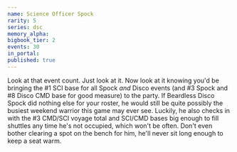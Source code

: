 ```yaml
---
name: Science Officer Spock
rarity: 5
series: dsc
memory_alpha:
bigbook_tier: 2
events: 30
in_portal:
published: true
---
```


Look at that event count. Just look at it. Now look at it knowing you'd be bringing the #1 SCI base for all Spock _and_ Disco events (and #3 Spock and #8 Disco CMD base for good measure) to the party. If Beardless Disco Spock did nothing else for your roster, he would still be quite possibly the busiest weekend warrior this game may ever see. Luckily, he also checks in with the #3 CMD/SCI voyage total and SCI/CMD bases big enough to fill shuttles any time he's not occupied, which won't be often. Don't even bother clearing a spot on the bench for him, he'll never sit long enough to keep a seat warm.
